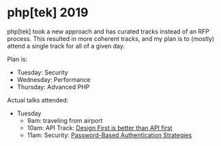 # php[tek] 2019

php[tek] took a new approach and has curated tracks instead of an RFP process. This resulted in more coherent tracks, and my plan is to (mostly) attend a single track for all of a given day.

Plan is:
* Tuesday: Security
* Wednesday: Performance
* Thursday: Advanced PHP

Actual talks attended:
* Tuesday
  * 9am: traveling from airport
  * 10am: API Track: [Design First is better than API first](./api/design-first-api-first.md)
  * 11am: Security: [Password-Based Authentication Strategies](./security/password-based-authentication.md)
  